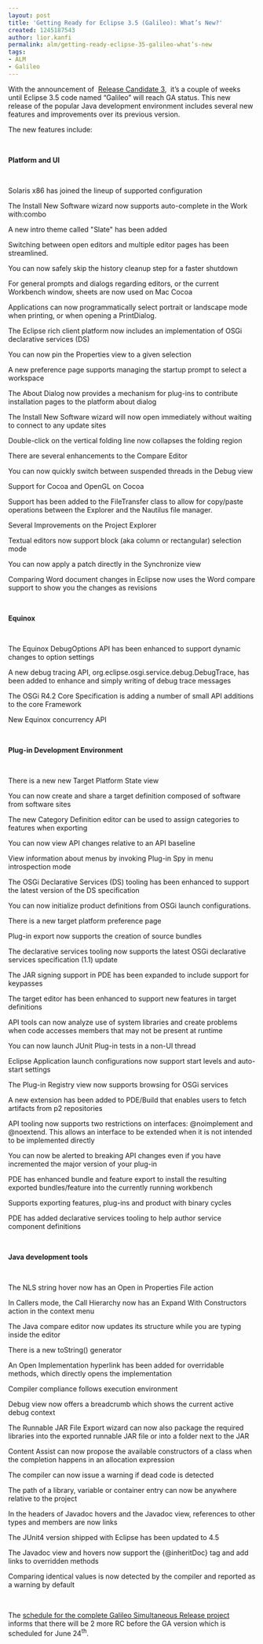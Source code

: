 ```yaml
---
layout: post
title: 'Getting Ready for Eclipse 3.5 (Galileo): What’s New?'
created: 1245187543
author: lior.kanfi
permalink: alm/getting-ready-eclipse-35-galileo-what’s-new
tags:
- ALM
- Galileo
---
```

<p>With the announcement of&nbsp; <a href="http://download.eclipse.org/eclipse/downloads/drops/S-3.5RC3-200905282000/">Release     Candidate 3</a>,&nbsp; it&rsquo;s a couple of weeks until Eclipse 3.5 code named &ldquo;Galileo&rdquo; will reach GA status. This new release of the popular Java development environment includes several new features and improvements over its previous version.</p>
<p>The new features include:</p>
<p>&nbsp;</p>
<p><b>Platform and UI</b></p>
<p>&nbsp;</p>
<p class="rteindent1">Solaris x86 has joined the lineup of supported     configuration</p>
<p class="rteindent1">The Install New Software wizard now supports auto-complete     in the Work with:combo</p>
<p class="rteindent1">A new intro theme called &quot;Slate&quot; has     been added</p>
<p class="rteindent1">Switching between open editors and multiple     editor pages has been streamlined.</p>
<p class="rteindent1">You can now safely skip the history cleanup step     for a faster shutdown</p>
<p class="rteindent1">For general prompts and dialogs regarding     editors, or the current Workbench window, sheets are now used on Mac Cocoa</p>
<p class="rteindent1">Applications can now programmatically select     portrait or landscape mode when printing, or when opening a PrintDialog.</p>
<p class="rteindent1">The Eclipse rich client platform now includes an     implementation of OSGi declarative services (DS)</p>
<p class="rteindent1">You can now pin the Properties view to a given     selection</p>
<p class="rteindent1">A new preference page supports managing the     startup prompt to select a workspace</p>
<p class="rteindent1">The About Dialog now provides a mechanism for     plug-ins to contribute installation pages to the platform about dialog</p>
<p class="rteindent1">The Install New Software wizard will now open     immediately without waiting to connect to any update sites</p>
<p class="rteindent1">Double-click on the vertical folding line now collapses     the folding region</p>
<p class="rteindent1">There are several enhancements to the Compare     Editor</p>
<p class="rteindent1">You can now quickly switch between suspended     threads in the Debug view</p>
<p class="rteindent1">Support for Cocoa and OpenGL on Cocoa</p>
<p class="rteindent1">Support has been added to the FileTransfer class to allow for copy/paste operations between the Explorer and the Nautilus file manager.</p>
<p class="rteindent1">Several Improvements on the Project Explorer</p>
<p class="rteindent1">Textual editors now support block (aka column or     rectangular) selection mode</p>
<p class="rteindent1">You can now apply a patch directly in the     Synchronize view</p>
<p class="rteindent1">Comparing Word document changes in Eclipse now     uses the Word compare support to show you the changes as revisions</p>
<p class="rteindent1">&nbsp;</p>
<p><b>Equinox</b></p>
<p>&nbsp;</p>
<p class="rteindent1">The Equinox DebugOptions API has been enhanced     to support dynamic changes to option settings</p>
<p class="rteindent1">A new debug tracing API, org.eclipse.osgi.service.debug.DebugTrace, has been added to enhance and simply writing of debug trace messages</p>
<p class="rteindent1">The OSGi R4.2 Core Specification is adding a       number of small API additions to the core Framework</p>
<p class="rteindent1">New Equinox concurrency API</p>
<p class="rteindent1">&nbsp;</p>
<p><b>Plug-in Development     Environment</b></p>
<p>&nbsp;</p>
<p class="rteindent1">There is a new new Target Platform State view</p>
<p class="rteindent1">You can now create and share a target definition     composed of software from software sites</p>
<p class="rteindent1">The new Category Definition editor can be used     to assign categories to features when exporting</p>
<p class="rteindent1">You can now view API changes relative to an API     baseline</p>
<p class="rteindent1">View information about menus by invoking Plug-in     Spy in menu introspection mode</p>
<p class="rteindent1">The OSGi Declarative Services (DS) tooling has     been enhanced to support the latest version of the DS specification</p>
<p class="rteindent1">You can now initialize product definitions from       OSGi launch configurations.</p>
<p class="rteindent1">There is a new target platform preference page</p>
<p class="rteindent1">Plug-in export now supports the creation of     source bundles</p>
<p class="rteindent1">The declarative services tooling now supports     the latest OSGi declarative services specification (1.1) update</p>
<p class="rteindent1">The JAR signing support in PDE has been expanded     to include support for keypasses</p>
<p class="rteindent1">The target editor has been enhanced to support     new features in target definitions</p>
<p class="rteindent1">API tools can now analyze use of system libraries and create problems when code accesses members that may not be present at runtime</p>
<p class="rteindent1">You can now launch JUnit Plug-in tests in a     non-UI thread</p>
<p class="rteindent1">Eclipse Application launch configurations now     support start levels and auto-start settings</p>
<p class="rteindent1">The Plug-in Registry view now supports browsing     for OSGi services</p>
<p class="rteindent1">A new extension has been added to PDE/Build that     enables users to fetch artifacts from p2 repositories</p>
<p class="rteindent1">API tooling now supports two restrictions on interfaces: @noimplement and @noextend. This allows an interface to be extended when it is not intended to be implemented directly</p>
<p class="rteindent1">You can now be alerted to breaking API changes     even if you have incremented the major version of your plug-in</p>
<p class="rteindent1">PDE has enhanced bundle and feature export to install the resulting exported bundles/feature into the currently running workbench</p>
<p class="rteindent1">Supports exporting features, plug-ins and     product with binary cycles</p>
<p class="rteindent1">PDE has added declarative services tooling to       help author service component definitions</p>
<p class="rteindent1">&nbsp;</p>
<p><b>Java development     tools</b></p>
<p>&nbsp;</p>
<p class="rteindent1">The NLS string hover now has an Open in     Properties File action</p>
<p class="rteindent1">In Callers mode, the Call Hierarchy now has an     Expand With Constructors action in the context menu</p>
<p class="rteindent1">The Java compare editor now updates its       structure while you are typing inside the editor</p>
<p class="rteindent1">There is a new toString() generator</p>
<p class="rteindent1">An Open Implementation hyperlink has been added     for overridable methods, which directly opens the implementation</p>
<p class="rteindent1">Compiler compliance follows execution     environment</p>
<p class="rteindent1">Debug view now offers a breadcrumb which shows     the current active debug context</p>
<p class="rteindent1">The Runnable JAR File Export wizard can now also package the required libraries into the exported runnable JAR file or into a folder next to the JAR</p>
<p class="rteindent1">Content Assist can now propose the available     constructors of a class when the completion happens in an allocation expression</p>
<p class="rteindent1">The compiler can now issue a warning if dead     code is detected</p>
<p class="rteindent1">The path of a library, variable or container     entry can now be anywhere relative to the project</p>
<p class="rteindent1">In the headers of Javadoc hovers and the Javadoc     view, references to other types and members are now links</p>
<p class="rteindent1">The JUnit4 version shipped with Eclipse has been     updated to 4.5</p>
<p class="rteindent1">The Javadoc view and hovers now support the     {@inheritDoc} tag and add links to overridden methods</p>
<p class="rteindent1">Comparing identical values is now detected by       the compiler and reported as a warning by default</p>
<p>&nbsp;</p>
<p>The <a href="http://wiki.eclipse.org/Galileo#Milestones_and_Release_Candidates">schedule     for the complete Galileo Simultaneous Release project</a> informs that there     will be 2 more RC before the GA version which is scheduled for June 24<sup>th</sup>.</p>
